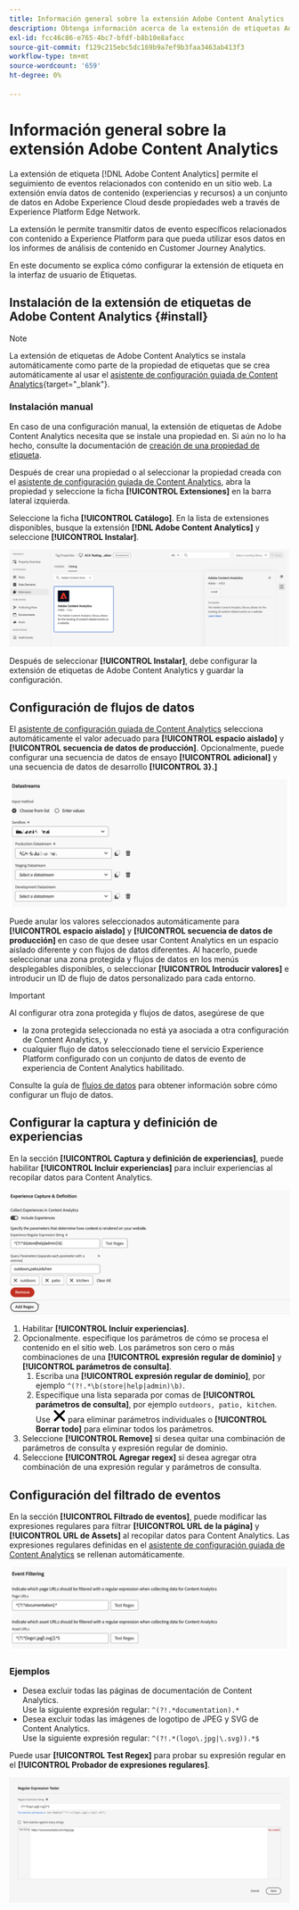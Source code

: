 ```yaml
---
title: Información general sobre la extensión Adobe Content Analytics
description: Obtenga información acerca de la extensión de etiquetas Adobe Content Analytics en Adobe Experience Platform.
exl-id: fcc46c86-e765-4bc7-bfdf-b8b10e8afacc
source-git-commit: f129c215ebc5dc169b9a7ef9b3faa3463ab413f3
workflow-type: tm+mt
source-wordcount: '659'
ht-degree: 0%

---
```


# Información general sobre la extensión Adobe Content Analytics

La extensión de etiqueta [!DNL Adobe Content Analytics] permite el seguimiento de eventos relacionados con contenido en un sitio web. La extensión envía datos de contenido (experiencias y recursos) a un conjunto de datos en Adobe Experience Cloud desde propiedades web a través de Experience Platform Edge Network.

La extensión le permite transmitir datos de evento específicos relacionados con contenido a Experience Platform para que pueda utilizar esos datos en los informes de análisis de contenido en Customer Journey Analytics.

En este documento se explica cómo configurar la extensión de etiqueta en la interfaz de usuario de Etiquetas.

## Instalación de la extensión de etiquetas de Adobe Content Analytics {#install}

>[!NOTE]
>
>La extensión de etiquetas de Adobe Content Analytics se instala automáticamente como parte de la propiedad de etiquetas que se crea automáticamente al usar el [asistente de configuración guiada de Content Analytics](https://experienceleague.adobe.com/en/docs/analytics-platform/using/content-analytics/configuration/guided){target="_blank"}.


### Instalación manual

En caso de una configuración manual, la extensión de etiquetas de Adobe Content Analytics necesita que se instale una propiedad en. Si aún no lo ha hecho, consulte la documentación de [creación de una propiedad de etiqueta](https://experienceleague.adobe.com/en/docs/platform-learn/implement-in-websites/configure-tags/create-a-property).

Después de crear una propiedad o al seleccionar la propiedad creada con el [asistente de configuración guiada de Content Analytics](https://experienceleague.adobe.com/en/docs/analytics-platform/using/content-analytics/configuration/guided), abra la propiedad y seleccione la ficha **[!UICONTROL Extensiones]** en la barra lateral izquierda.

Seleccione la ficha **[!UICONTROL Catálogo]**. En la lista de extensiones disponibles, busque la extensión **[!DNL Adobe Content Analytics]** y seleccione **[!UICONTROL Instalar]**.

![Imagen que muestra la interfaz de usuario de etiquetas con la extensión Web SDK seleccionada](assets/aca-tag-install.png)

Después de seleccionar **[!UICONTROL Instalar]**, debe configurar la extensión de etiquetas de Adobe Content Analytics y guardar la configuración.


<!--
## Configure schema

The [Content Analytics guided configuration wizard](https://experienceleague.adobe.com/en/docs/analytics-platform/using/content-analytics/configuration/guided) automatically populates the proper value for the **[!UICONTROL Tenant Schema Name]**. 

![Image that shows the Schema configuration of the Adobe Content Analytics tag extension in the Tags UI](assets/aca-tag-schema.png)

>[!WARNING]
>
>Do not modify the value for **[!UICONTROL Tenant Schema Name]**.

-->

## Configuración de flujos de datos

El [asistente de configuración guiada de Content Analytics](https://experienceleague.adobe.com/en/docs/analytics-platform/using/content-analytics/configuration/guided) selecciona automáticamente el valor adecuado para **[!UICONTROL espacio aislado]** y **[!UICONTROL secuencia de datos de producción]**. Opcionalmente, puede configurar una secuencia de datos de ensayo **[!UICONTROL adicional]** y una secuencia de datos de desarrollo **[!UICONTROL 3}.]**

![Imagen que muestra la configuración de flujos de datos de la extensión de etiquetas de Adobe Content Analytics en la interfaz de usuario de etiquetas](assets/aca-tag-datastreams.png)

Puede anular los valores seleccionados automáticamente para **[!UICONTROL espacio aislado]** y **[!UICONTROL secuencia de datos de producción]** en caso de que desee usar Content Analytics en un espacio aislado diferente y con flujos de datos diferentes. Al hacerlo, puede seleccionar una zona protegida y flujos de datos en los menús desplegables disponibles, o seleccionar **[!UICONTROL Introducir valores]** e introducir un ID de flujo de datos personalizado para cada entorno.

>[!IMPORTANT]
>
>Al configurar otra zona protegida y flujos de datos, asegúrese de que
>
>* la zona protegida seleccionada no está ya asociada a otra configuración de Content Analytics, y
>* cualquier flujo de datos seleccionado tiene el servicio Experience Platform configurado con un conjunto de datos de evento de experiencia de Content Analytics habilitado.

Consulte la guía de [flujos de datos](../../../../datastreams/overview.md) para obtener información sobre cómo configurar un flujo de datos.

## Configurar la captura y definición de experiencias

En la sección **[!UICONTROL Captura y definición de experiencias]**, puede habilitar **[!UICONTROL Incluir experiencias]** para incluir experiencias al recopilar datos para Content Analytics.

![Imagen que muestra la sección Captura de experiencias y definición en la extensión](assets/aca-tag-experiencecapture.png)

1. Habilitar **[!UICONTROL Incluir experiencias]**.
1. Opcionalmente. especifique los parámetros de cómo se procesa el contenido en el sitio web. Los parámetros son cero o más combinaciones de una **[!UICONTROL expresión regular de dominio]** y **[!UICONTROL parámetros de consulta]**.
   1. Escriba una **[!UICONTROL expresión regular de dominio]**, por ejemplo `^(?!.*\b(store|help|admin)\b)`.
   1. Especifique una lista separada por comas de **[!UICONTROL parámetros de consulta]**, por ejemplo `outdoors, patio, kitchen`.
Use ![Cerrar](./assets/CrossSize300.svg) para eliminar parámetros individuales o **[!UICONTROL Borrar todo]** para eliminar todos los parámetros.
1. Seleccione **[!UICONTROL Remove]** si desea quitar una combinación de parámetros de consulta y expresión regular de dominio.
1. Seleccione **[!UICONTROL Agregar regex]** si desea agregar otra combinación de una expresión regular y parámetros de consulta.

## Configuración del filtrado de eventos

En la sección **[!UICONTROL Filtrado de eventos]**, puede modificar las expresiones regulares para filtrar **[!UICONTROL URL de la página]** y **[!UICONTROL URL de Assets]** al recopilar datos para Content Analytics. Las expresiones regulares definidas en el [asistente de configuración guiada de Content Analytics](https://experienceleague.adobe.com/en/docs/analytics-platform/using/content-analytics/configuration/guided) se rellenan automáticamente.

![Imagen que muestra la configuración de filtrado de eventos de la extensión de etiquetas Adobe Content Analytics en la interfaz de usuario de etiquetas](assets/aca-tag-eventfiltering.png)


### Ejemplos

* Desea excluir todas las páginas de documentación de Content Analytics.<br/>Use la siguiente expresión regular: `^(?!.*documentation).*`
* Desea excluir todas las imágenes de logotipo de JPEG y SVG de Content Analytics.<br/>Use la siguiente expresión regular: `^(?!.*(logo\.jpg|\.svg)).*$`

Puede usar **[!UICONTROL Test Regex]** para probar su expresión regular en el **[!UICONTROL Probador de expresiones regulares]**.

![Imagen que muestra el comprobador de expresión regular de la extensión de etiquetas Adobe Content Analytics en la interfaz de usuario de etiquetas](assets/aca-tag-regextester.png)

